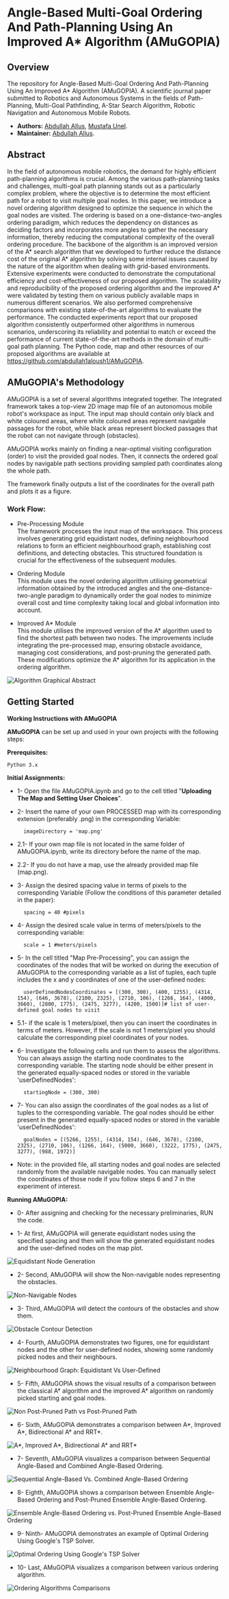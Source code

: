 # Angle-Based Multi-Goal Ordering And Path-Planning Using An Improved A* Algorithm (AMuGOPIA)

## Overview

The repository for Angle-Based Multi-Goal Ordering And Path-Planning Using An Improved A* Algorithm (AMuGOPIA). A scientific journal paper submitted to Robotics and Autonomous Systems in the fields of Path-Planning, Multi-Goal Pathfinding, A-Star Search Algorithm, Robotic Navigation and Autonomous Mobile Robots.

- **Authors:** [Abdullah Allus](https://scholar.google.com/citations?user=rDlVCVUAAAAJ&hl=en), [Mustafa Unel](https://scholar.google.com/citations?hl=en&user=h4lFct0AAAAJ&view_op=list_works).
- **Maintainer:** [Abdullah Allus](https://github.com/abdullah1aloush1).

## Abstract

In the field of autonomous mobile robotics, the demand for highly efficient path-planning algorithms is crucial. Among the various path-planning tasks and challenges, multi-goal path planning stands out as a particularly complex problem, where the objective is to determine the most efficient path for a robot to visit multiple goal nodes. In this paper, we introduce a novel ordering algorithm designed to optimize the sequence in which the goal nodes are visited. The ordering is based on a one-distance-two-angles ordering paradigm, which reduces the dependency on distances as deciding factors and incorporates more angles to gather the necessary information, thereby reducing the computational complexity of the overall ordering procedure. The backbone of the algorithm is an improved version of the A* search algorithm that we developed to further reduce the distance cost of the original A* algorithm by solving some internal issues caused by the nature of the algorithm when dealing with grid-based environments. Extensive experiments were conducted to demonstrate the computational efficiency and cost-effectiveness of our proposed algorithm. The scalability and reproducibility of the proposed ordering algorithm and the improved A* were validated by testing them on various publicly available maps in numerous different scenarios. We also performed comprehensive comparisons with existing state-of-the-art algorithms to evaluate the performance. The conducted experiments report that our proposed algorithm consistently outperformed other algorithms in numerous scenarios, underscoring its reliability and potential to match or exceed the performance of current state-of-the-art methods in the domain of multi-goal path planning. The Python code, map and other resources of our proposed algorithms are available at https://github.com/abdullah1aloush1/AMuGOPIA.

## AMuGOPIA's Methodology

AMuGOPIA is a set of several algorithms integrated together. The integrated framework takes a top-view 2D image map file of an autonomous mobile robot's workspace as input. The input map should contain only black and white coloured areas, where white coloured areas represent navigable passages for the robot, while black areas represent blocked passages that the robot can not navigate through (obstacles).

AMuGOPIA works mainly on finding a near-optimal visiting configuration (order) to visit the provided goal nodes. Then, it connects the ordered goal nodes by navigable path sections providing sampled path coordinates along the whole path.

The framework finally outputs a list of the coordinates for the overall path and plots it as a figure.

### Work Flow:


- Pre-Processing Module <br>
The framework processes the input map of the workspace. This process involves generating grid equidistant nodes, defining neighbourhood relations to form an efficient neighbourhood graph, establishing cost definitions, and detecting obstacles. This structured foundation is crucial for the effectiveness of the subsequent modules.

- Ordering Module <br>
This module uses the novel ordering algorithm utilising geometrical information obtained by the introduced angles and the one-distance-two-angle paradigm to dynamically order the goal nodes to minimize overall cost and time complexity taking local and global information into account.

- Improved A* Module <br>
This module utilises the improved version of the A* algorithm used to find the shortest path between two nodes. The improvements include integrating the pre-processed map, ensuring obstacle avoidance, managing cost considerations, and post-pruning the generated path. These modifications optimize the A* algorithm for its application in the ordering algorithm.


![Algorithm Graphical Abstract](figures/GraphicalAbstract.png)

## Getting Started

__**Working Instructions with AMuGOPIA**__

**AMuGOPIA** can be set up and used in your own projects with the following steps:

__Prerequisites:__

    Python 3.x

__Initial Assignments:__

- 1- Open the file AMuGOPIA.ipynb and go to the cell titled "**Uploading The Map and Setting User Choices**".
- 2- Insert the name of your own PROCESSED map with its corresponding extension (preferably .png) in the corresponding Variable:

        imageDirectory = 'map.png'

- 2.1- If your own map file is not located in the same folder of AMuGOPIA.ipynb, write its directory before the name of the map.
- 2.2- If you do not have a map, use the already provided map file (map.png).
- 3- Assign the desired spacing value in terms of pixels to the corresponding Variable (Follow the conditions of this parameter detailed in the paper):

        spacing = 40 #pixels

- 4- Assign the desired scale value in terms of meters/pixels to the corresponding variable:

        scale = 1 #meters/pixels

- 5- In the cell titled "Map Pre-Processing", you can assign the coordinates of the nodes that will be worked on during the execution of AMuGOPIA to the corresponding variable as a list of tuples, each tuple includes the x and y coordinates of one of the user-defined nodes:

        userDefinedNodesCoordinates = [(300, 300), (400, 1255), (4314, 154), (646, 3678), (2100, 2325), (2710, 106), (1266, 164), (4000, 3660), (2800, 1775), (2475, 3277), (4200, 1500)]# list of user-defined goal nodes to visit

- 5.1- if the scale is 1 meters/pixel, then you can insert the coordinates in terms of meters. However, if the scale is not 1 meters/pixel you should calculate the corresponding pixel coordinates of your nodes.
- 6- Investigate the following cells and run them to assess the algorithms. You can always assign the starting node coordinates to the corresponding variable. The starting node should be either present in the generated equally-spaced nodes or stored in the variable 'userDefinedNodes':

        startingNode = (300, 300)

- 7- You can also assign the coordinates of the goal nodes as a list of tuples to the corresponding variable. The goal nodes should be either present in the generated equally-spaced nodes or stored in the variable 'userDefinedNodes':

        goalNodes = [(5266, 1255), (4314, 154), (646, 3678), (2100, 2325), (2710, 106), (1266, 164), (5000, 3660), (3222, 1775), (2475, 3277), (988, 1972)]

- Note: in the provided file, all starting nodes and goal nodes are selected randomly from the available navigable nodes. You can manually select the coordinates of those node if you follow steps 6 and 7 in the experiment of interest.

__Running AMuGOPIA:__


- 0- After assigning and checking for the necessary preliminaries, RUN the code.

- 1- At first, AMuGOPIA will generate equidistant nodes using the specified spacing and then will show the generated equidistant nodes and the user-defined nodes on the map plot.

![Equidistant Node Generation](figures/EquidistantNodeGeneration.png)

- 2- Second, AMuGOPIA will show the Non-navigable nodes representing the obstacles.

![Non-Navigable Nodes](figures/NonNavigableNodes.png)

- 3- Third, AMuGOPIA will detect the contours of the obstacles and show them.

![Obstacle Contour Detection](figures/ObstacleContourDetection.png)

- 4- Fourth, AMuGOPIA demonstrates two figures, one for equidistant nodes and the other for user-defined nodes, showing some randomly picked nodes and their neighbours.

![Neighbourhood Graph: Equidistant Vs User-Defined](figures/NeighbourhoodGraph.png)

- 5- Fifth, AMuGOPIA shows the visual results of a comparison between the classical A* algorithm and the improved A* algorithm on randomly picked starting and goal nodes.

![Non Post-Pruned Path vs Post-Pruned Path](figures/NonPost-PrunedPathvsPost-PrunedPath.png)

- 6- Sixth, AMuGOPIA demonstrates a comparison between A*, Improved A*, Bidirectional A* and RRT*.

![A*, Improved A*, Bidirectional A* and RRT*](figures/AStarImprovedAStarBidirectionalAStarandRRTStar.png)

- 7- Seventh, AMuGOPIA visualizes a comparison between Sequential Angle-Based and Combined Angle-Based Ordering.

![Sequential Angle-Based Vs. Combined Angle-Based Ordering](figures/SequentialAngle-BasedVs.CombinedAngle-BasedOrdering.png)

- 8- Eighth, AMuGOPIA shows a comparison between Ensemble Angle-Based Ordering and Post-Pruned Ensemble Angle-Based Ordering.

![Ensemble Angle-Based Ordering vs. Post-Pruned Ensemble Angle-Based Ordering](figures/EnsembleAngle-BasedOrderingvs.Post-PrunedEnsembleAngle-BasedOrdering.png)

- 9- Ninth- AMuGOPIA demonstrates an example of Optimal Ordering Using Google's TSP Solver.

![Optimal Ordering Using Google's TSP Solver](figures/OptimalOrderingUsingGoogle'sTSPSolver.png)

- 10- Last, AMuGOPIA visualizes a comparison between various ordering algorithm.

 ![Ordering Algorithms Comparisons](figures/OrderingAlgorithmsComparisons.png)

